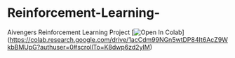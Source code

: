 # Reinforcement-Learning-
Aivengers Reinforcement Learning Project
[![Open In Colab](https://colab.research.google.com/assets/colab-badge.svg)] (https://colab.research.google.com/drive/1acCdm99NGn5wtDP84It6AcZ9WkbBMUpG?authuser=0#scrollTo=K8dwp6zd2yIM)
